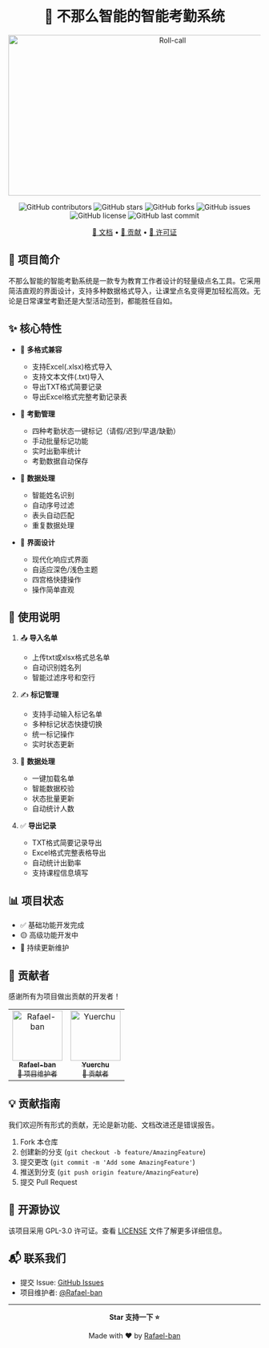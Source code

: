 <div align="center">

# 🎯 不那么智能的智能考勤系统

<img src="https://socialify.git.ci/Rafael-ban/Roll-call/image?description=1&font=KoHo&forks=1&issues=1&language=1&name=1&owner=1&pattern=Circuit%20Board&pulls=1&stargazers=1&theme=Auto" alt="Roll-call" width="640" height="320" />

![GitHub contributors](https://img.shields.io/github/contributors/Rafael-ban/Roll-call)
![GitHub stars](https://img.shields.io/github/stars/Rafael-ban/Roll-call)
![GitHub forks](https://img.shields.io/github/forks/Rafael-ban/Roll-call)
![GitHub issues](https://img.shields.io/github/issues/Rafael-ban/Roll-call)
![GitHub license](https://img.shields.io/github/license/Rafael-ban/Roll-call)
![GitHub last commit](https://img.shields.io/github/last-commit/Rafael-ban/Roll-call)

[📖 文档](#使用说明) • [🤝 贡献](#贡献指南) • [📜 许可证](#开源协议)

</div>

## 🌟 项目简介

不那么智能的智能考勤系统是一款专为教育工作者设计的轻量级点名工具。它采用简洁直观的界面设计，支持多种数据格式导入，让课堂点名变得更加轻松高效。无论是日常课堂考勤还是大型活动签到，都能胜任自如。

## ✨ 核心特性

- 🔄 **多格式兼容**
  - 支持Excel(.xlsx)格式导入
  - 支持文本文件(.txt)导入
  - 导出TXT格式简要记录
  - 导出Excel格式完整考勤记录表

- 📝 **考勤管理**
  - 四种考勤状态一键标记（请假/迟到/早退/缺勤）
  - 手动批量标记功能
  - 实时出勤率统计
  - 考勤数据自动保存

- 💾 **数据处理**
  - 智能姓名识别
  - 自动序号过滤
  - 表头自动匹配
  - 重复数据处理

- 🎨 **界面设计**
  - 现代化响应式界面
  - 自适应深色/浅色主题
  - 四宫格快捷操作
  - 操作简单直观

## 🚀 使用说明

1. 📤 **导入名单**
   - 上传txt或xlsx格式总名单
   - 自动识别姓名列
   - 智能过滤序号和空行

2. ✍️ **标记管理**
   - 支持手动输入标记名单
   - 多种标记状态快捷切换
   - 统一标记操作
   - 实时状态更新

3. 🔄 **数据处理**
   - 一键加载名单
   - 智能数据校验
   - 状态批量更新
   - 自动统计人数

4. ✅ **导出记录**
   - TXT格式简要记录导出
   - Excel格式完整表格导出
   - 自动统计出勤率
   - 支持课程信息填写

## 📊 项目状态

- ✅ 基础功能开发完成
- 🟡 高级功能开发中
- 📅 持续更新维护

## 👥 贡献者

感谢所有为项目做出贡献的开发者！

<table>
  <tr>
    <td align="center">
      <a href="https://github.com/Rafael-ban">
        <img src="https://avatars.githubusercontent.com/u/73766254?v=4" width="100px;" alt="Rafael-ban"/>
        <br />
        <sub><b>Rafael-ban</b></sub>
        <br />
        <sub>👑 项目维护者</sub>
      </a>
    </td>
    <td align="center">
      <a href="https://github.com/Yuerchu">
        <img src="https://avatars.githubusercontent.com/u/49586948?v=4" width="100px;" alt="Yuerchu"/>
        <br />
        <sub><b>Yuerchu</b></sub>
        <br />
        <sub>🔧 贡献者</sub>
      </a>
    </td>
  </tr>
</table>

## 💡 贡献指南

我们欢迎所有形式的贡献，无论是新功能、文档改进还是错误报告。

1. Fork 本仓库
2. 创建新的分支 (`git checkout -b feature/AmazingFeature`)
3. 提交更改 (`git commit -m 'Add some AmazingFeature'`)
4. 推送到分支 (`git push origin feature/AmazingFeature`)
5. 提交 Pull Request

## 📝 开源协议

该项目采用 GPL-3.0 许可证。查看 [LICENSE](LICENSE) 文件了解更多详细信息。

## 📬 联系我们

- 提交 Issue: [GitHub Issues](https://github.com/Rafael-ban/Roll-call/issues)
- 项目维护者: [@Rafael-ban](https://github.com/Rafael-ban)

---

<div align="center">

**Star 支持一下 ⭐️**

Made with ❤️ by [Rafael-ban](https://github.com/Rafael-ban)

</div>